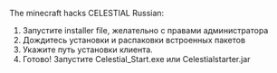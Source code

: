 The minecraft hacks CELESTIAL
Russian:
1. Запустите installer file, желательно с правами администратора
2. Дождитесь установки и распаковки встроенных пакетов
3. Укажите путь установки клиента.
4. Готово! Запустите Celestial_Start.exe или Celestialstarter.jar
